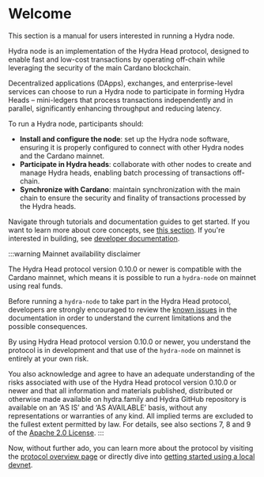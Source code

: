 # Welcome

This section is a manual for users interested in running a Hydra node.

Hydra node is an implementation of the Hydra Head protocol, designed to enable fast and low-cost transactions by operating off-chain while leveraging the security of the main Cardano blockchain.

Decentralized applications (DApps), exchanges, and enterprise-level services can choose to run a Hydra node to participate in forming Hydra Heads – mini-ledgers that process transactions independently and in parallel, significantly enhancing throughput and reducing latency. 

To run a Hydra node, participants should:

* **Install and configure the node**: set up the Hydra node software, ensuring it is properly configured to connect with other Hydra nodes and the Cardano mainnet.
* **Participate in Hydra heads**: collaborate with other nodes to create and manage Hydra heads, enabling batch processing of transactions off-chain.
* **Synchronize with Cardano**: maintain synchronization with the main chain to ensure the security and finality of transactions processed by the Hydra heads.

Navigate through tutorials and documentation guides to get started. If you want to learn more about core concepts, see [this section](https://hydra.family/head-protocol/core-concepts). If you're interested in building, see [developer documentation](https://hydra.family/head-protocol/docs/dev).

:::warning Mainnet availability disclaimer

The Hydra Head protocol version 0.10.0 or newer is compatible with the Cardano
mainnet, which means it is possible to run a `hydra-node` on mainnet using real
funds.

Before running a `hydra-node` to take part in the Hydra Head protocol,
developers are strongly encouraged to review the [known issues][known-issues] in
the documentation in order to understand the current limitations and the
possible consequences.

By using Hydra Head protocol version 0.10.0 or newer, you understand the
protocol is in development and that use of the `hydra-node` on mainnet is
entirely at your own risk.

You also acknowledge and agree to have an adequate understanding of the risks
associated with use of the Hydra Head protocol version 0.10.0 or newer and that
all information and materials published, distributed or otherwise made available
on hydra.family and Hydra GitHub repository is available on an ‘AS IS’ and ‘AS
AVAILABLE’ basis, without any representations or warranties of any kind. All
implied terms are excluded to the fullest extent permitted by law. For details,
see also sections 7, 8 and 9 of the [Apache 2.0 License][license].
:::

Now, without further ado, you can learn more about the protocol by visiting the [protocol overview page](https://hydra.family/head-protocol/unstable/docs/protocol-overview/) or directly dive into [getting started using a local devnet](https://hydra.family/head-protocol/unstable/docs/getting-started).

[known-issues]: ./known-issues.md
[license]: https://github.com/input-output-hk/hydra/blob/master/LICENSE
